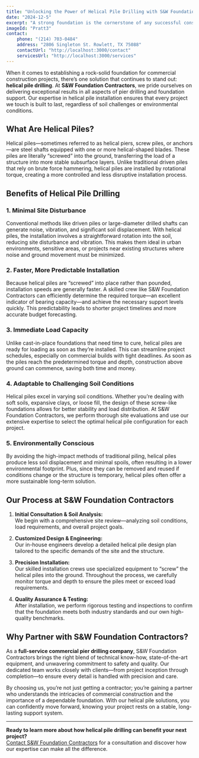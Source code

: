 ```yaml
---
title: "Unlocking the Power of Helical Pile Drilling with S&W Foundation Contractors"
date: "2024-12-5" 
excerpt: "A strong foundation is the cornerstone of any successful construction project. In Dallas, commercial pier drilling provides the ultimate solution for building stability." 
imageId: "Pratt3" 
contact: 
    phone: "(214) 703-0484" 
    address: "2806 Singleton St. Rowlett, TX 75088" 
    contactUrl: "http://localhost:3000/contact" 
    servicesUrl: "http://localhost:3000/services"
---
```


When it comes to establishing a rock-solid foundation for commercial construction projects, there’s one solution that continues to stand out: **helical pile drilling**. At **S&W Foundation Contractors**, we pride ourselves on delivering exceptional results in all aspects of pier drilling and foundation support. Our expertise in helical pile installation ensures that every project we touch is built to last, regardless of soil challenges or environmental conditions.

## What Are Helical Piles?

Helical piles—sometimes referred to as helical piers, screw piles, or anchors—are steel shafts equipped with one or more helical-shaped blades. These piles are literally “screwed” into the ground, transferring the load of a structure into more stable subsurface layers. Unlike traditional driven piles that rely on brute force hammering, helical piles are installed by rotational torque, creating a more controlled and less disruptive installation process.

## Benefits of Helical Pile Drilling

### 1. Minimal Site Disturbance

Conventional methods like driven piles or large-diameter drilled shafts can generate noise, vibration, and significant soil displacement. With helical piles, the installation involves a straightforward rotation into the soil, reducing site disturbance and vibration. This makes them ideal in urban environments, sensitive areas, or projects near existing structures where noise and ground movement must be minimized.

### 2. Faster, More Predictable Installation

Because helical piles are “screwed” into place rather than pounded, installation speeds are generally faster. A skilled crew like S&W Foundation Contractors can efficiently determine the required torque—an excellent indicator of bearing capacity—and achieve the necessary support levels quickly. This predictability leads to shorter project timelines and more accurate budget forecasting.

### 3. Immediate Load Capacity

Unlike cast-in-place foundations that need time to cure, helical piles are ready for loading as soon as they’re installed. This can streamline project schedules, especially on commercial builds with tight deadlines. As soon as the piles reach the predetermined torque and depth, construction above ground can commence, saving both time and money.

### 4. Adaptable to Challenging Soil Conditions

Helical piles excel in varying soil conditions. Whether you’re dealing with soft soils, expansive clays, or loose fill, the design of these screw-like foundations allows for better stability and load distribution. At S&W Foundation Contractors, we perform thorough site evaluations and use our extensive expertise to select the optimal helical pile configuration for each project.

### 5. Environmentally Conscious

By avoiding the high-impact methods of traditional piling, helical piles produce less soil displacement and minimal spoils, often resulting in a lower environmental footprint. Plus, since they can be removed and reused if conditions change or the structure is temporary, helical piles often offer a more sustainable long-term solution.

## Our Process at S&W Foundation Contractors

1. **Initial Consultation & Soil Analysis:**  
   We begin with a comprehensive site review—analyzing soil conditions, load requirements, and overall project goals.

2. **Customized Design & Engineering:**  
   Our in-house engineers develop a detailed helical pile design plan tailored to the specific demands of the site and the structure.

3. **Precision Installation:**  
   Our skilled installation crews use specialized equipment to “screw” the helical piles into the ground. Throughout the process, we carefully monitor torque and depth to ensure the piles meet or exceed load requirements.

4. **Quality Assurance & Testing:**  
   After installation, we perform rigorous testing and inspections to confirm that the foundation meets both industry standards and our own high-quality benchmarks.

## Why Partner with S&W Foundation Contractors?

As a **full-service commercial pier drilling company**, S&W Foundation Contractors brings the right blend of technical know-how, state-of-the-art equipment, and unwavering commitment to safety and quality. Our dedicated team works closely with clients—from project inception through completion—to ensure every detail is handled with precision and care.

By choosing us, you’re not just getting a contractor; you’re gaining a partner who understands the intricacies of commercial construction and the importance of a dependable foundation. With our helical pile solutions, you can confidently move forward, knowing your project rests on a stable, long-lasting support system.

---

**Ready to learn more about how helical pile drilling can benefit your next project?**  
[Contact S&W Foundation Contractors](#) for a consultation and discover how our expertise can make all the difference.

